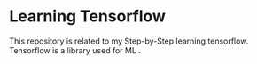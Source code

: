 # Learning Tensorflow

This repository is related to my Step-by-Step learning tensorflow. Tensorflow is a library used for ML .

